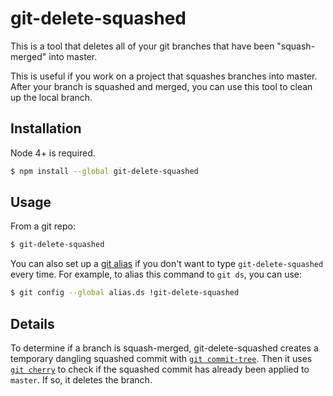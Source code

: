 # git-delete-squashed

This is a tool that deletes all of your git branches that have been "squash-merged" into master.

This is useful if you work on a project that squashes branches into master. After your branch is squashed and merged, you can use this tool to clean up the local branch.

## Installation

Node 4+ is required.

```bash
$ npm install --global git-delete-squashed
```

## Usage

From a git repo:

```bash
$ git-delete-squashed
```

You can also set up a [git alias](https://git-scm.com/book/en/v2/Git-Basics-Git-Aliases) if you don't want to type `git-delete-squashed` every time. For example, to alias this command to `git ds`, you can use:

```bash
$ git config --global alias.ds !git-delete-squashed
```

## Details

To determine if a branch is squash-merged, git-delete-squashed creates a temporary dangling squashed commit with [`git commit-tree`](https://git-scm.com/docs/git-commit-tree). Then it uses [`git cherry`](https://git-scm.com/docs/git-cherry) to check if the squashed commit has already been applied to `master`. If so, it deletes the branch.
